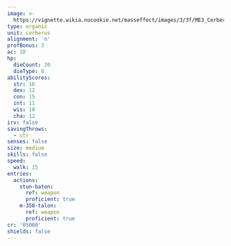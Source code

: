 ```yaml
---
image: >-
  https://vignette.wikia.nocookie.net/masseffect/images/3/3f/ME3_Cerberus_Guardian.png/revision/latest/scale-to-width-down/350?cb=20120321201359
type: organic
unit: cerberus
alignment: 'n'
profBonus: 3
ac: 18
hp:
  dieCount: 20
  dieType: 8
abilityScores:
  str: 16
  dex: 12
  con: 15
  int: 11
  wis: 10
  cha: 12
irv: false
savingThrows:
  - str
senses: false
size: medium
skills: false
speed:
  walk: 15
entries:
  actions:
    stun-baton:
      ref: weapon
      proficient: true
    m-358-talon:
      ref: weapon
      proficient: true
cr: '05000'
shields: false
---
```

